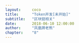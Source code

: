 ```yaml
---
layout: 	coco
title: 		"Token开发[未开始]"
subtitle: 	"区块链相关"
date: 		2018-06-10 12:00:00
author: 	"凤凰牌老熊"
chapter:	"8"
---  
```



